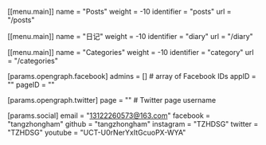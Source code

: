 [[menu.main]]
name = "Posts"
weight = -10
identifier = "posts"
url = "/posts"

[[menu.main]]
name = "日记"
weight = -10
identifier = "diary"
url = "/diary"

[[menu.main]]
name = "Categories"
weight = -10
identifier = "category"
url = "/categories"

[params.opengraph.facebook]
admins = [] # array of Facebook IDs
appID = ""
pageID = ""

[params.opengraph.twitter]
page = "" # Twitter page username

[params.social]
email = "13122260573@163.com"
facebook = "tangzhongham"
github = "tangzhongham"
instagram = "TZHDSG"
twitter = "TZHDSG"
youtube = "UCT-U0rNerYxItGcuoPX-WYA"